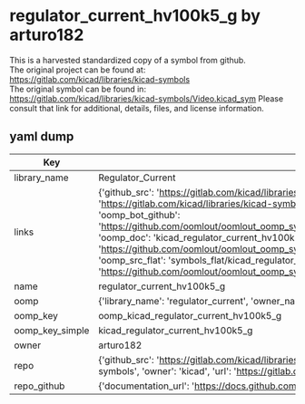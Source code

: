 # regulator_current_hv100k5_g by arturo182  
This is a harvested standardized copy of a symbol from github.  
The original project can be found at:  
https://gitlab.com/kicad/libraries/kicad-symbols  
The original symbol can be found in:
https://gitlab.com/kicad/libraries/kicad-symbols/Video.kicad_sym
Please consult that link for additional, details, files, and license information.  
## yaml dump  
| Key | Value |  
| --- | --- |  
| library_name | Regulator_Current |  
| links | {'github_src': 'https://gitlab.com/kicad/libraries/kicad-symbols/Video.kicad_sym', 'github_src_repo': 'https://gitlab.com/kicad/libraries/kicad-symbols', 'oomp_bot': 'kicad_regulator_current_hv100k5_g/working', 'oomp_bot_github': 'https://github.com/oomlout/oomlout_oomp_symbol_bot/tree/main/kicad_regulator_current_hv100k5_g/working', 'oomp_doc': 'kicad_regulator_current_hv100k5_g/working', 'oomp_doc_github': 'https://github.com/oomlout/oomlout_oomp_symbol_doc/tree/main/kicad_regulator_current_hv100k5_g/working', 'oomp_src_flat': 'symbols_flat/kicad_regulator_current_hv100k5_g/working', 'oomp_src_flat_github': 'https://github.com/oomlout/oomlout_oomp_symbol_src/tree/main/kicad_regulator_current_hv100k5_g/working'} |  
| name | regulator_current_hv100k5_g |  
| oomp | {'library_name': 'regulator_current', 'owner_name': 'kicad', 'symbol_name': 'regulator_current_hv100k5_g'} |  
| oomp_key | oomp_kicad_regulator_current_hv100k5_g |  
| oomp_key_simple | kicad_regulator_current_hv100k5_g |  
| owner | arturo182 |  
| repo | {'github_src': 'https://gitlab.com/kicad/libraries/kicad-symbols/Video.kicad_sym', 'name': 'libraries/kicad-symbols', 'owner': 'kicad', 'url': 'https://gitlab.com/kicad/libraries/kicad-symbols'} |  
| repo_github | {'documentation_url': 'https://docs.github.com/rest/repos/repos#get-a-repository', 'message': 'Not Found'} |  

